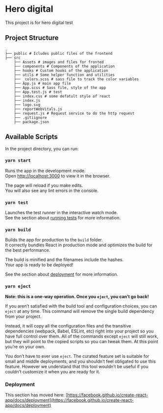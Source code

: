 # Hero digital

This project is for hero digital test

## Project Structure
```
.
├── public # Icludes public files of the frontend
├── src
    ├── Assets # images and files for fronted
    ├── components # Components of the application
    ├── hooks # Custom hooks of the application
    ├── utils # Some helper function and utilities
    ├── _colors.scss # sass file to track the color variables
    ├── App.js # main app file
    ├── App.scss # Sass file, style of the app
    ├── App.test.js # test
    ├── index.css # some defatult style of react
    ├── index.js
    ├── logo.svg
    ├── reportWebVitals.js
    ├── request.js # Request service to do the http request
    ├── .gitiignore
    ├── package.json
```
## Available Scripts

In the project directory, you can run:

### `yarn start`

Runs the app in the development mode.\
Open [http://localhost:3000](http://localhost:3000) to view it in the browser.

The page will reload if you make edits.\
You will also see any lint errors in the console.

### `yarn test`

Launches the test runner in the interactive watch mode.\
See the section about [running tests](https://facebook.github.io/create-react-app/docs/running-tests) for more information.

### `yarn build`

Builds the app for production to the `build` folder.\
It correctly bundles React in production mode and optimizes the build for the best performance.

The build is minified and the filenames include the hashes.\
Your app is ready to be deployed!

See the section about [deployment](https://facebook.github.io/create-react-app/docs/deployment) for more information.

### `yarn eject`

**Note: this is a one-way operation. Once you `eject`, you can’t go back!**

If you aren’t satisfied with the build tool and configuration choices, you can `eject` at any time. This command will remove the single build dependency from your project.

Instead, it will copy all the configuration files and the transitive dependencies (webpack, Babel, ESLint, etc) right into your project so you have full control over them. All of the commands except `eject` will still work, but they will point to the copied scripts so you can tweak them. At this point you’re on your own.

You don’t have to ever use `eject`. The curated feature set is suitable for small and middle deployments, and you shouldn’t feel obligated to use this feature. However we understand that this tool wouldn’t be useful if you couldn’t customize it when you are ready for it.


### Deployment

This section has moved here: [https://facebook.github.io/create-react-app/docs/deployment](https://facebook.github.io/create-react-app/docs/deployment)
